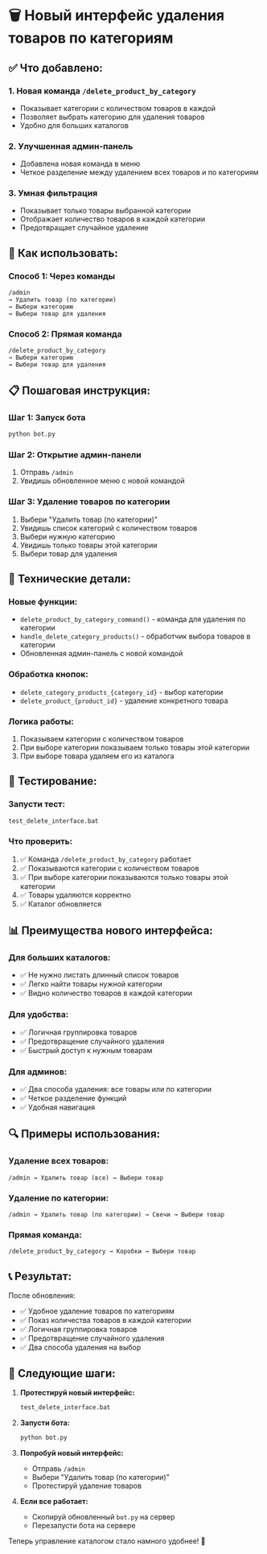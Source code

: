 # 🗑️ Новый интерфейс удаления товаров по категориям

## ✅ Что добавлено:

### 1. **Новая команда `/delete_product_by_category`**
- Показывает категории с количеством товаров в каждой
- Позволяет выбрать категорию для удаления товаров
- Удобно для больших каталогов

### 2. **Улучшенная админ-панель**
- Добавлена новая команда в меню
- Четкое разделение между удалением всех товаров и по категориям

### 3. **Умная фильтрация**
- Показывает только товары выбранной категории
- Отображает количество товаров в каждой категории
- Предотвращает случайное удаление

## 🚀 Как использовать:

### **Способ 1: Через команды**
```
/admin
→ Удалить товар (по категории)
→ Выбери категорию
→ Выбери товар для удаления
```

### **Способ 2: Прямая команда**
```
/delete_product_by_category
→ Выбери категорию
→ Выбери товар для удаления
```

## 📋 Пошаговая инструкция:

### **Шаг 1: Запуск бота**
```bash
python bot.py
```

### **Шаг 2: Открытие админ-панели**
1. Отправь `/admin`
2. Увидишь обновленное меню с новой командой

### **Шаг 3: Удаление товаров по категории**
1. Выбери "Удалить товар (по категории)"
2. Увидишь список категорий с количеством товаров
3. Выбери нужную категорию
4. Увидишь только товары этой категории
5. Выбери товар для удаления

## 🔧 Технические детали:

### **Новые функции:**
- `delete_product_by_category_command()` - команда для удаления по категории
- `handle_delete_category_products()` - обработчик выбора товаров в категории
- Обновленная админ-панель с новой командой

### **Обработка кнопок:**
- `delete_category_products_{category_id}` - выбор категории
- `delete_product_{product_id}` - удаление конкретного товара

### **Логика работы:**
1. Показываем категории с количеством товаров
2. При выборе категории показываем только товары этой категории
3. При выборе товара удаляем его из каталога

## 🧪 Тестирование:

### **Запусти тест:**
```bash
test_delete_interface.bat
```

### **Что проверить:**
1. ✅ Команда `/delete_product_by_category` работает
2. ✅ Показываются категории с количеством товаров
3. ✅ При выборе категории показываются только товары этой категории
4. ✅ Товары удаляются корректно
5. ✅ Каталог обновляется

## 📊 Преимущества нового интерфейса:

### **Для больших каталогов:**
- ✅ Не нужно листать длинный список товаров
- ✅ Легко найти товары нужной категории
- ✅ Видно количество товаров в каждой категории

### **Для удобства:**
- ✅ Логичная группировка товаров
- ✅ Предотвращение случайного удаления
- ✅ Быстрый доступ к нужным товарам

### **Для админов:**
- ✅ Два способа удаления: все товары или по категории
- ✅ Четкое разделение функций
- ✅ Удобная навигация

## 🔍 Примеры использования:

### **Удаление всех товаров:**
```
/admin → Удалить товар (все) → Выбери товар
```

### **Удаление по категории:**
```
/admin → Удалить товар (по категории) → Свечи → Выбери товар
```

### **Прямая команда:**
```
/delete_product_by_category → Коробки → Выбери товар
```

## 📞 Результат:

После обновления:
- ✅ Удобное удаление товаров по категориям
- ✅ Показ количества товаров в каждой категории
- ✅ Логичная группировка товаров
- ✅ Предотвращение случайного удаления
- ✅ Два способа удаления на выбор

## 🚀 Следующие шаги:

1. **Протестируй новый интерфейс:**
   ```bash
   test_delete_interface.bat
   ```

2. **Запусти бота:**
   ```bash
   python bot.py
   ```

3. **Попробуй новый интерфейс:**
   - Отправь `/admin`
   - Выбери "Удалить товар (по категории)"
   - Протестируй удаление товаров

4. **Если все работает:**
   - Скопируй обновленный `bot.py` на сервер
   - Перезапусти бота на сервере

Теперь управление каталогом стало намного удобнее! 🎉

